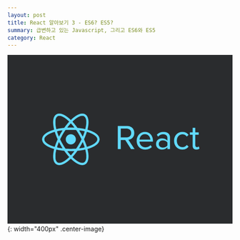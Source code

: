 ```yaml
---
layout: post
title: React 알아보기 3 - ES6? ES5?
summary: 급변하고 있는 Javascript, 그리고 ES6와 ES5
category: React
---
```


![React Logo](/asset/img/react/React_logo.png){: width="400px" .center-image}
<br>
